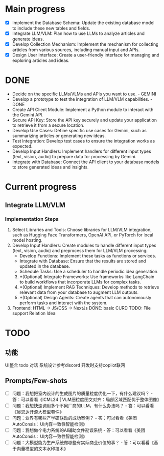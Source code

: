 # Main progress
- [x] Implement the Database Schema: Update the existing database model to include these new tables and fields.
- [x] Integrate LLM/VLM: Plan how to use LLMs to analyze articles and generate ideas.
- [x] Develop Collection Mechanism: Implement the mechanism for collecting articles from various sources, including manual input and APIs.
- [x] Design User Interface: Create a user-friendly interface for managing and exploring articles and ideas.

# DONE
- Decide on the specific LLMs/VLMs and APIs you want to use. - GEMINI
- Develop a prototype to test the integration of LLM/VLM capabilities. - DONE
- Create API Client Module: Implement a Python module to interact with the Gemini API.
- Secure API Key: Store the API key securely and update your application to retrieve it from a secure location.
- Develop Use Cases: Define specific use cases for Gemini, such as summarizing articles or generating new ideas.
- Test Integration: Develop test cases to ensure the integration works as expected.
- Develop Input Handlers: Implement handlers for different input types (text, vision, audio) to prepare data for processing by Gemini.
- Integrate with Database: Connect the API client to your database models to store generated ideas and insights.

# Current progress
## Integrate LLM/VLM
### Implementation Steps
1. Select Libraries and Tools: Choose libraries for LLM/VLM integration, such as Hugging Face Transformers, OpenAI API, or PyTorch for local model hosting.
2. Develop Input Handlers: Create modules to handle different input types (text, vision, audio) and preprocess them for LLM/VLM processing.
    - Develop Functions: Implement these tasks as functions or services.
    - Integrate with Database: Ensure that the results are stored and updated in the database.
    - Schedule Tasks: Use a scheduler to handle periodic idea generation.
    3. *(Optional) Integrate Frameworks: Use frameworks like LangChain to build workflows that incorporate LLMs for complex tasks.
    4. *(Optional) Implement RAG Techniques: Develop methods to retrieve relevant data from your database to augment LLM outputs.
    5. *(Optional) Design Agents: Create agents that can autonomously perform tasks and interact with the system.
6. Frontend: HTML -> JS/CSS -> NextJs
    DONE: basic CURD
    TODO: 
        File support
        Relation
        Idea

# TODO
## 功能
UI整合 todo 对话
系统设计参考discord
开发时支持copliot联网
## Prompts/Few-shots
- [ ] 问题：我想把室内设计的生成图片的质量粒度优化一下，有什么建议吗？ - 答：可以看看《ICML24 | VLM细粒度图文对齐：局部区域匹配优于整体图像》
- [ ] 问题：我想快速调用多个不同厂商的LLM，有什么办法吗？ - 答：可以看看《吴恩达开源大模型套件》
- [ ] 问题：业界有哪些产学研联动的成功案例？ - 答：可以看看《美团AutoConsis：UI内容一致性智能检测》
- [ ] 问题：我想做个电力系统的AI辅助文件勘误系统 - 答：可以看看《美团AutoConsis：UI内容一致性智能检测》
- [ ] 问题：大模型能为生产系统做哪些有实际商业价值的事？ - 答：可以看看《基于向量模型的文本水印技术》
